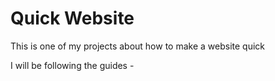 # Quick Website
 
This is one of my projects about how to make a website quick

I will be following the guides
    -